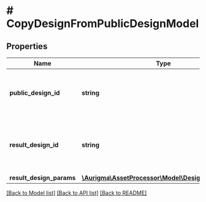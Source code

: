 # # CopyDesignFromPublicDesignModel

## Properties

Name | Type | Description | Notes
------------ | ------------- | ------------- | -------------
**public_design_id** | **string** | Public design identifier (defines copy source). |
**result_design_id** | **string** | Design identifier (defines desired identifier of a result design). | [optional]
**result_design_params** | [**\Aurigma\AssetProcessor\Model\DesignParamsModel**](DesignParamsModel.md) |  | [optional]

[[Back to Model list]](../../README.md#models) [[Back to API list]](../../README.md#endpoints) [[Back to README]](../../README.md)
